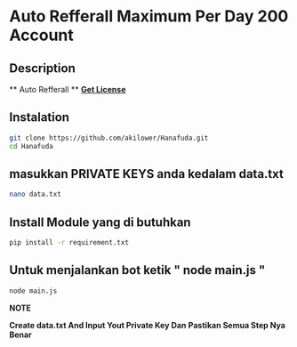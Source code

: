 # Auto Refferall Maximum Per Day 200 Account

## Description 
** Auto Refferall ** 
[**Get License**](https://t.me/Laporan_Sayang_bot)

## Instalation
```bash
git clone https://github.com/akilower/Hanafuda.git
cd Hanafuda
```
## masukkan PRIVATE KEYS anda kedalam data.txt

```bash
nano data.txt
```
## Install Module yang di butuhkan

```bash
pip install -r requirement.txt
```
## Untuk menjalankan bot ketik " node main.js "
```bash
node main.js
```
**NOTE**

**Create data.txt And Input Yout Private Key Dan**
**Pastikan Semua Step Nya Benar**


